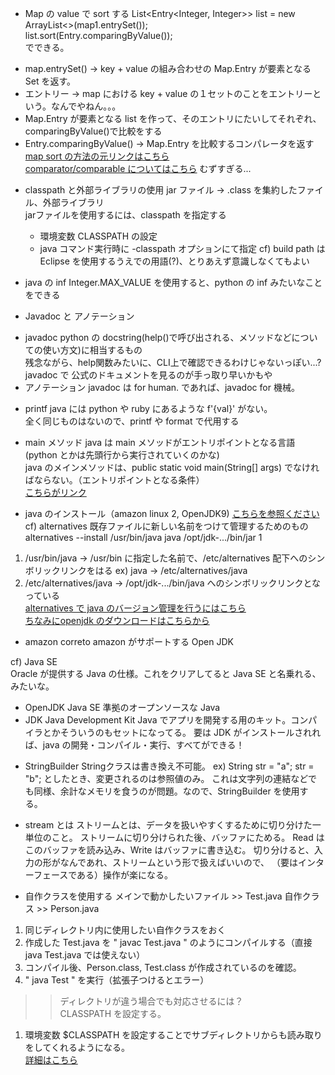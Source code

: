 + Map の value で sort する
List<Entry<Integer, Integer>> list = new ArrayList<>(map1.entrySet());<br>
list.sort(Entry.comparingByValue());<br>
でできる。<br>
- map.entrySet() -> key + value の組み合わせの Map.Entry が要素となる Set を返す。<br>
- エントリー -> map における key + value の１セットのことをエントリーという。なんでやねん。。。<br>
- Map.Entry が要素となる list を作って、そのエントリにたいしてそれぞれ、comparingByValue()で比較をする<br>
- Entry.comparingByValue() -> Map.Entry を比較するコンパレータを返す<br>
[map sort の方法の元リンクはこちら](https://www.delftstack.com/ja/howto/java/how-to-sort-a-map-by-value-in-java/)<br>
[comparator/comparable についてはこちら](http://teqspaces.com/Java/7)  むずすぎる...<br>


+ classpath と外部ライブラリの使用
jar ファイル -> .class を集約したファイル、外部ライブラリ<br>
jarファイルを使用するには、classpath を指定する<br>
	- 環境変数 CLASSPATH の設定
	- java コマンド実行時に -classpath オプションにて指定
cf) build path は Eclipse を使用するうえでの用語(?)、とりあえず意識しなくてもよい<br>




+ java の inf
Integer.MAX_VALUE を使用すると、python の inf みたいなことをできる<br>


+ Javadoc と アノテーション
- javadoc
python の docstring(help()で呼び出される、メソッドなどについての使い方文)に相当するもの<br>
残念ながら、help関数みたいに、CLI上で確認できるわけじゃないっぽい...?<br>
javadoc で 公式のドキュメントを見るのが手っ取り早いかもや<br>
- アノテーション
javadoc は for human. であれば、javadoc for 機械。<br>






+ printf
java には python や ruby にあるような f'{val}' がない。<br>
全く同じものはないので、printf や format で代用する<br>



+ main メソッド
java は main メソッドがエントリポイントとなる言語<br>
(python とかは先頭行から実行されていくのかな)<br>
java のメインメソッドは、public static void main(String[] args) でなければならない。（エントリポイントとなる条件）<br>
[こちらがリンク](https://www.bold.ne.jp/engineer-club/java-main)<br>

+ java のインストール（amazon linux 2, OpenJDK9)
[こちらを参照ください](https://weblabo.oscasierra.net/installing-openjdk9-on-centos7/)<br>
cf) alternatives
既存ファイルに新しい名前をつけて管理するためのもの<br>
alternatives --install /usr/bin/java java /opt/jdk-.../bin/jar 1 <br>
1. /usr/bin/java -> /usr/bin に指定した名前で、/etc/alternatives 配下へのシンボリックリンクをはる ex) java -> /etc/alternatives/java<br>
2. /etc/alternatives/java -> /opt/jdk-.../bin/java へのシンボリックリンクとなっている<br>
[alternatives で java のバージョン管理を行うにはこちら](https://necoyama3.hatenablog.com/entry/20110505/1304587888)<br>
[ちなみにopenjdk のダウンロードはこちらから](https://jdk.java.net/archive/)





+ amazon correto
amazon がサポートする Open JDK


cf) Java SE <br>
Oracle が提供する Java の仕様。これをクリアしてると Java SE と名乗れる、みたいな。<br>
- OpenJDK
Java SE 準拠のオープンソースな Java<br>
- JDK Java Development Kit
Java でアプリを開発する用のキット。コンパイラとかそういうのもセットになってる。
要は JDK がインストールされれば、java の開発・コンパイル・実行、すべてができる！

+ StringBuilder
Stringクラスは書き換え不可能。
ex) String str = "a";
str = "b"; としたとき、変更されるのは参照値のみ。
これは文字列の連結などでも同様、余計なメモリを食うのが問題。なので、StringBuilder を使用する。

+ stream とは
ストリームとは、データを扱いやすくするために切り分けた一単位のこと。
ストリームに切り分けられた後、バッファにためる。
Read はこのバッファを読み込み、Write はバッファに書き込む。
切り分けると、入力の形がなんであれ、ストリームという形で扱えばいいので、
（要はインターフェースである）操作が楽になる。

+ 自作クラスを使用する
メインで動かしたいファイル >> Test.java
自作クラス >> Person.java
1. 同じディレクトリ内に使用したい自作クラスをおく
2. 作成した Test.java を " javac Test.java " のようにコンパイルする（直接 java Test.java では使えない）
3. コンパイル後、Person.class, Test.class が作成されているのを確認。
4. " java Test " を実行（拡張子つけるとエラー）
>>ディレクトリが違う場合でも対応させるには？<br>
CLASSPATH を設定する。<br>
1. 環境変数 $CLASSPATH を設定することでサブディレクトリからも読み取りをしてくれるようになる。<br>
[詳細はこちら](https://java.keicode.com/lang/how-to-compile-multiple-files.php#1)<br>


